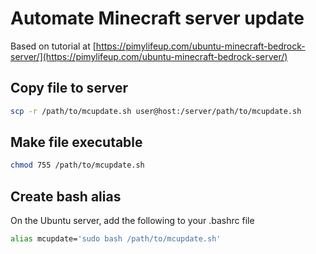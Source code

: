 # Automate Minecraft server update

Based on tutorial at [https://pimylifeup.com/ubuntu-minecraft-bedrock-server/](https://pimylifeup.com/ubuntu-minecraft-bedrock-server/)

## Copy file to server

```bash
scp -r /path/to/mcupdate.sh user@host:/server/path/to/mcupdate.sh
```

## Make file executable

```bash
chmod 755 /path/to/mcupdate.sh
```

## Create bash alias

On the Ubuntu server, add the following to your .bashrc file

```bash
alias mcupdate='sudo bash /path/to/mcupdate.sh'
```
